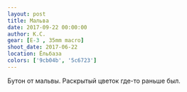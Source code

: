 ```yaml
---
layout: post
title: Мальва
date: 2017-09-22 00:00:00
author: К.С.
gear: [E-3 , 35mm macro]
shoot_date: 2017-06-22
location: Ёльбаза
colors: ['9cb04b', '5c6723']
---
```

Бутон от мальвы. Раскрытый цветок где-то раньше был.
